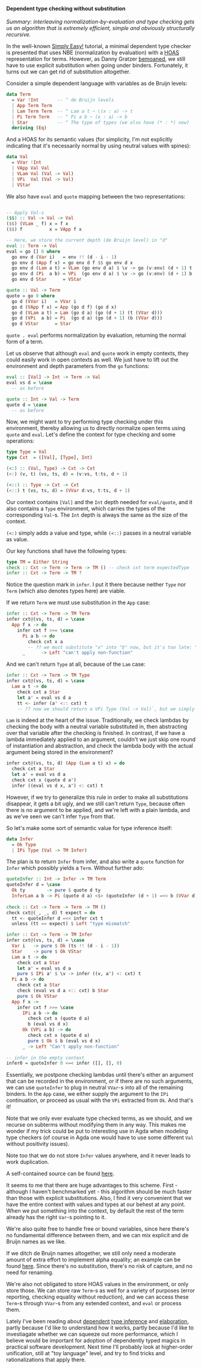 #### Dependent type checking without substitution

*Summary: interleaving normalization-by-evaluation and type checking gets us an algorithm that is extremely efficient, simple and obviously structurally recursive.*

In the well-known [Simply Easy!](https://www.andres-loeh.de/LambdaPi/LambdaPi.pdf) tutorial, a minimal dependent type checker is presented that uses NBE (normalization by evaluation) with a [HOAS](https://en.wikipedia.org/wiki/Higher-order_abstract_syntax) representation for terms. However, as Danny Gratzer [bemoaned](http://jozefg.bitbucket.org/posts/2014-11-22-bidir.html), we still have to use explicit substitution when going under binders. Fortunately, it turns out we can get rid of substitution altogether.

Consider a simple dependent language with variables as de Bruijn levels:

```haskell
data Term
  = Var !Int       -- ^ de Bruijn levels
  | App Term Term  
  | Lam Term Term  -- ^ Lam a t ~ \(x : a) -> t
  | Pi Term Term   -- ^ Pi a b ~ (x : a) -> b
  | Star           -- ^ The type of types (we also have (* : *) now)
  deriving (Eq)
```

And a HOAS for its semantic values (for simplicity, I'm not explicitly indicating that it's necessarily normal by using neutral values with spines):

```haskell
data Val
  = VVar !Int
  | VApp Val Val
  | VLam Val (Val -> Val)
  | VPi  Val (Val -> Val)
  | VStar
```

We also have `eval` and `quote` mapping between the two representations:

```haskell

-- Apply Val-s
($$) :: Val -> Val -> Val
($$) (VLam _ f) x = f x
($$) f          x = VApp f x

-- Here, we store the current depth (de Bruijn level) in "d"
eval :: Term -> Val
eval = go [] 0 where
  go env d (Var i)   = env !! (d - i - 1)
  go env d (App f x) = go env d f $$ go env d x
  go env d (Lam a t) = VLam (go env d a) $ \v -> go (v:env) (d + 1) t
  go env d (Pi  a b) = VPi  (go env d a) $ \v -> go (v:env) (d + 1) b
  go env d Star      = VStar

quote :: Val -> Term
quote = go 0 where
  go d (VVar i)   = VVar i
  go d (VApp f x) = App (go d f) (go d x)
  go d (VLam a t) = Lam (go d a) (go (d + 1) (t (VVar d)))
  go d (VPi  a b) = Pi  (go d a) (go (d + 1) (b (VVar d)))
  go d VStar      = Star
```

`quote . eval` performs normalization by evaluation, returning the normal form of a term. 

Let us observe that although `eval` and `quote` work in empty contexts, they could easily work in open contexts as well. We just have to lift out the environment and depth parameters from the `go` functions:

```haskell
eval :: [Val] -> Int -> Term -> Val
eval vs d = \case
  -- as before

quote :: Int -> Val -> Term
quote d = \case
  -- as before
```

Now, we might want to try performing type checking under this environment, thereby allowing us to directly normalize open terms using `quote` and `eval`. Let's define the context for type checking and some operations:

```haskell
type Type = Val
type Cxt  = ([Val], [Type], Int)

(<:) :: (Val, Type) -> Cxt -> Cxt
(<:) (v, t) (vs, ts, d) = (v:vs, t:ts, d + 1)

(<::) :: Type -> Cxt -> Cxt
(<::) t (vs, ts, d) = (VVar d:vs, t:ts, d + 1)
```

Our context contains `[Val]` and the `Int` depth needed for `eval/quote`, and it also contains a `Type` environment, which carries the types of the corresponding `Val`-s. The `Int` depth is always the same as the size of the context.

`(<:)` simply adds a value and type, while `(<::)` passes in a neutral variable as value.

Our key functions shall have the following types:

```haskell
type TM = Either String
check :: Cxt -> Term -> Term -> TM () -- check cxt term expectedType
infer :: Cxt -> Term -> TM ?
```

Notice the question mark in `infer`. I put it there because neither `Type` nor `Term` (which also denotes types here) are viable.

If we return `Term` we must use substitution in the `App` case:

```haskell
infer :: Cxt -> Term -> TM Term
infer cxt@(vs, ts, d) = \case
  App f x -> do
    infer cxt f >>= \case
      Pi a b -> do
        check cxt x a
        -- ?? we must substitute "x" into "b" now, but it's too late: "b" is a dumb "Term"
      _      -> Left "can't apply non-function"
```
    
And we can't return `Type` at all, because of the `Lam` case:

```haskell
infer :: Cxt -> Term -> TM Type
infer cxt@(vs, ts, d) = \case
  Lam a t -> do
    check cxt a Star
    let a' = eval vs d a
    tt <- infer (a' <:: cxt) t
    -- ?? now we should return a VPi Type (Val -> Val)`, but we simply don't have `Val -> Val`.
```
    
`Lam` is indeed at the heart of the issue. Traditionally, we check lambdas by checking the body with a neutral variable substituted in, then abstracting over that variable after the checking is finished. In contrast, if we have a lambda immediately applied to an argument, couldn't we just skip one round of instantiation and abstraction, and check the lambda body with the actual argument being stored in the environment?

```haskell
infer cxt@(vs, ts, d) (App (Lam a t) x) = do
  check cxt a Star
  let a' = eval vs d a
  check cxt x (quote d a')
  infer ((eval vs d x, a') <: cxt) t
```
      
However, if we try to generalize this rule in order to make all substitutions disappear, it gets a bit ugly, and we still can't return `Type`, because often there is no argument to be applied, and we're left with a plain lambda, and as we've seen we can't infer `Type` from that. 

So let's make some sort of semantic value for type inference itself:

```haskell
data Infer
  = Ok Type
  | IPi Type (Val -> TM Infer)
```

The plan is to return `Infer` from infer, and also write a `quote` function for `Infer` which possibly yields a `Term`. Without further ado:

```haskell
quoteInfer :: Int -> Infer -> TM Term
quoteInfer d = \case
  Ok ty        -> pure $ quote d ty
  InferLam a b -> Pi (quote d a) <$> (quoteInfer (d + 1) =<< b (VVar d))
  
check :: Cxt -> Term -> Term -> TM ()
check cxt@(_, _, d) t expect = do
  tt <- quoteInfer d =<< infer cxt t
  unless (tt == expect) $ Left "type mismatch"

infer :: Cxt -> Term -> TM Infer
infer cxt@(vs, ts, d) = \case
  Var i   -> pure $ Ok (ts !! (d - i - 1))
  Star    -> pure $ Ok VStar
  Lam a t -> do
    check cxt a Star
    let a' = eval vs d a
    pure $ IPi a' $ \v -> infer ((v, a') <: cxt) t
  Pi a b -> do
    check cxt a Star
    check (eval vs d a <:: cxt) b Star
    pure $ Ok VStar
  App f x -> 
    infer cxt f >>= \case
      IPi a b -> do
        check cxt x (quote d a)
        b (eval vs d x)
      Ok (VPi a b) -> do
        check cxt x (quote d a)
        pure $ Ok $ b (eval vs d x)
      _ -> Left "Can't apply non-function"
      
-- infer in the empty context
infer0 = quoteInfer 0 <=< infer ([], [], 0)
```

Essentially, we postpone checking lambdas until there's either an argument that can be recorded in the environment, or if there are no such arguments, we can use `quoteInfer` to plug in neutral `VVar`-s into all of the remaining binders. In the `App` case, we either supply the argument to the `IPi` continuation, or proceed as usual with the `VPi` extracted from `Ok`. And that's it!

Note that we only ever evaluate type checked terms, as we should, and we recurse on subterms without modifying them in any way. This makes me wonder if my trick could be put to interesting use in Agda when modeling type checkers (of course in Agda one would have to use some different `Val` without positivity issues).

Note too that we do not store `Infer` values anywhere, and it never leads to work duplication. 

A self-contained source can be found [here](https://github.com/AndrasKovacs/tcbe/blob/master/PostMinimal.hs). 

It seems to me that there are huge advantages to this scheme. First - although I haven't benchmarked yet - this algorithm should be much faster than those with explicit substitutions. Also, I find it very convenient that we have the entire context with values and types at our behest at any point. When we put something into the context, by default the rest of the term already has the right `Var`-s pointing to it. 

We're also quite free to handle free or bound variables, since here there's no fundamental difference between them, and we can mix explicit and de Bruijn names as we like. 

If we ditch de Bruijn names altogether, we still only need a moderate amount of extra effort to implement alpha equality; an example can be found [here](https://github.com/AndrasKovacs/tcbe/blob/master/Nameful.hs). Since there's no substitution, there's no risk of capture, and no need for renaming. 

We're also not obligated to store HOAS values in the environment, or only store those. We can store raw `Term`-s as well for a variety of purposes (error reporting, checking equality without reduction), and we can access these `Term`-s through `VVar`-s from any extended context, and `eval` or process them.

Lately I've been reading about [dependent](https://pdfs.semanticscholar.org/0b74/a70ccad7829ad522337f0d3aa2106a59d4ee.pdf) [type inference](https://www.mpi-sws.org/~beta/papers/unicoq.pdf) and [elaboration](http://arxiv.org/pdf/1505.04324v2.pdf), partly because I'd like to understand how it works, partly because I'd like to investiagate whether we can squeeze out more performance, which I believe would be important for adoption of dependently typed magics in practical software development. Next time I'll probably look at higher-order unification, still at "toy language" level, and try to find tricks and rationalizations that apply there. 


